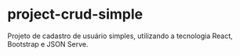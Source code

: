 # project-crud-simple
Projeto de cadastro de usuário simples, utilizando a tecnologia React, Bootstrap e JSON Serve.
